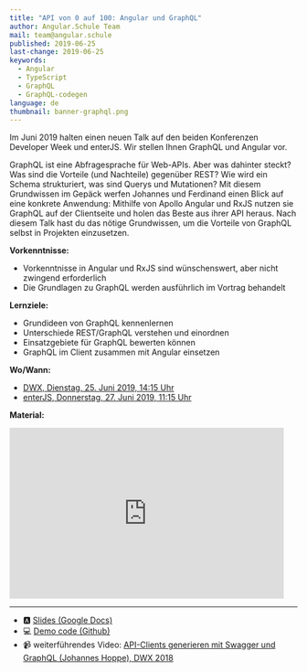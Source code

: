 ```yaml
---
title: "API von 0 auf 100: Angular und GraphQL"
author: Angular.Schule Team
mail: team@angular.schule
published: 2019-06-25
last-change: 2019-06-25
keywords:
  - Angular
  - TypeScript
  - GraphQL
  - GraphQL-codegen
language: de
thumbnail: banner-graphql.png
---
```


Im Juni 2019 halten einen neuen Talk auf den beiden Konferenzen Developer Week und enterJS. Wir stellen Ihnen GraphQL und Angular vor.

GraphQL ist eine Abfragesprache für Web-APIs. Aber was dahinter steckt? Was sind die Vorteile (und Nachteile) gegenüber REST? Wie wird ein Schema strukturiert, was sind Querys und Mutationen? Mit diesem Grundwissen im Gepäck werfen Johannes und Ferdinand einen Blick auf eine konkrete Anwendung: Mithilfe von Apollo Angular und RxJS nutzen sie GraphQL auf der Clientseite und holen das Beste aus ihrer API heraus. Nach diesem Talk hast du das nötige Grundwissen, um die Vorteile von GraphQL selbst in Projekten einzusetzen. 

__Vorkenntnisse:__
* Vorkenntnisse in Angular und RxJS sind wünschenswert, aber nicht zwingend erforderlich
* Die Grundlagen zu GraphQL werden ausführlich im Vortrag behandelt 

__Lernziele:__
* Grundideen von GraphQL kennenlernen
* Unterschiede REST/GraphQL verstehen und einordnen
* Einsatzgebiete für GraphQL bewerten können
* GraphQL im Client zusammen mit Angular einsetzen


__Wo/Wann:__
* [DWX, Dienstag, 25. Juni 2019, 14:15 Uhr](https://www.developer-week.de/programm-2019/#/talk/api-von-0-auf-100-angular-und-graphql)
* [enterJS, Donnerstag, 27. Juni 2019, 11:15 Uhr](https://www.enterjs.de/single?id=8123&api-von-0-auf-100%3A-angular-und-graphql)


__Material:__

<iframe src="https://docs.google.com/presentation/d/e/2PACX-1vSTLgu0FbZ44PO9tCk1_1_wehq3_Fh5DNReKO7K80n4BHZgHU3YVQvskHj6BzskKxqatlTZIaXJipOt/embed?start=false&loop=false&delayms=5000" frameborder="0" width="480" height="299" allowfullscreen="true" mozallowfullscreen="true" webkitallowfullscreen="true" title="Slides auf Google Docs"></iframe>

---

* 🅰️ [Slides (Google Docs)](https://docs.google.com/presentation/d/1DYFLRlnyranpYi528z3Jarato7eCR43xqMqLYEpsAvQ/edit?usp=sharing)
* 💻 [Demo code (Github)](https://github.com/angular-schule/demo-angular-graphql)
* 📹 weiterführendes Video: [API-Clients generieren mit Swagger und GraphQL (Johannes Hoppe), DWX 2018](https://www.youtube.com/watch?v=rarXH1OHpFY)



